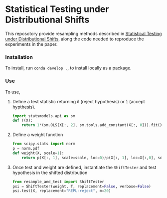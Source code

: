 # Statistical Testing under Distributional Shifts

This reposotory provide resampling methods described in [Statistical Testing under Distributional Shifts](https://arxiv.org/abs/2105.10821), along the code needed to reproduce the experiments in the paper. 

### Installation
To install, run `conda develop .`, to install locally as a package. 

### Use
To use, 
1. Define a test statistic returning `0` (reject hypothesis) or `1` (accept hypthesis). 
    ```python
    import statsmodels.api as sm
    def T(X): 
        return 1*(sm.OLS(X[:, 2], sm.tools.add_constant(X[:, 0])).fit().pvalues[1] < 0.05)
    ```
2. Define a weight function
    ```python
    from scipy.stats import norm
    p = norm.pdf
    def weight(X, scale=1): 
        return p(X[:, 1], scale=scale, loc=0)/p(X[:, 1], loc=X[:,0], scale=sigma_eps)
    ```

3. Once test and weight are defined, instantiate the `ShiftTester` and test hypothesis in the shifted distribution
    ```python
    from resample_and_test import ShiftTester
    psi = ShiftTester(weight, T, replacement=False, verbose=False)
    psi.test(X, replacement="REPL-reject", m=20)
    ```

